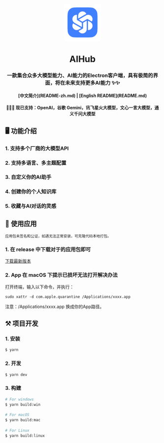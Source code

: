 <p align="center">
  <img src="/resources/icon.png" alt="logo" width="120">
</p>
<p align="center">
  <h1 align="center">AIHub</h1>
  <h3 align="center">
    一款集合众多大模型能力、AI能力的Electron客户端，具有极简的界面，将在未来支持更多AI能力 ✨✨
  </h3>
</p>

<h4 align="center">
  [中文简介](README-zh.md) | [English README](README.md)
</h4>

<h4 align="center">
  🎉🎉🎉 现已支持：OpenAI，谷歌 Gemini，讯飞星火大模型，文心一言大模型，通义千问大模型
</h4>

## 🖥️ 功能介绍

### 1. 支持多个厂商的大模型API

### 2. 支持多语言、多主题配置

### 3. 自定义你的AI助手

### 4. 创建你的个人知识库

### 5. 收藏与AI对话的灵感

## 🚀 使用应用

`应用包未签名和公证，如遇无法正常安装，可克隆代码本地打包。`

### 1. 在 release 中下载对于的应用包即可

[下载最新版本](https://github.com/classfang/AIHub/releases)

### 2. App 在 macOS 下提示已损坏无法打开解决办法

打开终端，输入以下命令，并执行：

```shell
sudo xattr -d com.apple.quarantine /Applications/xxxx.app
```

注意：/Applications/xxxx.app 换成你的App路径。

## ⚒️ 项目开发

### 1. 安装

```bash
$ yarn
```

### 2. 开发

```bash
$ yarn dev
```

### 3. 构建

```bash
# For windows
$ yarn build:win

# For macOS
$ yarn build:mac

# For Linux
$ yarn build:linux
```
